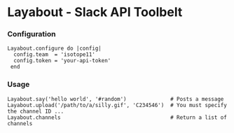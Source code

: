 # Layabout - Slack API Toolbelt


### Configuration
```
Layabout.configure do |config|
  config.team  = 'isotope11'
  config.token = 'your-api-token'
 end
```

### Usage

```
Layabout.say('hello world', '#random')              # Posts a message
Layabout.upload('/path/to/a/silly.gif', 'C234546')  # You must specify the channel ID ...
Layabout.channels                                   # Return a list of channels
```
